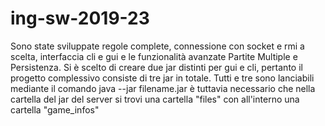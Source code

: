 # ing-sw-2019-23
Sono state sviluppate regole complete, connessione con socket e rmi a scelta, interfaccia cli e gui e
le funzionalità avanzate Partite Multiple e Persistenza.
Si è scelto di creare due jar distinti per gui e cli, pertanto il progetto complessivo consiste di tre jar
in totale.
Tutti e tre sono lanciabili mediante il comando java --jar filename.jar
è tuttavia necessario che nella cartella del jar del server si trovi una cartella "files" con all'interno una cartella "game_infos"